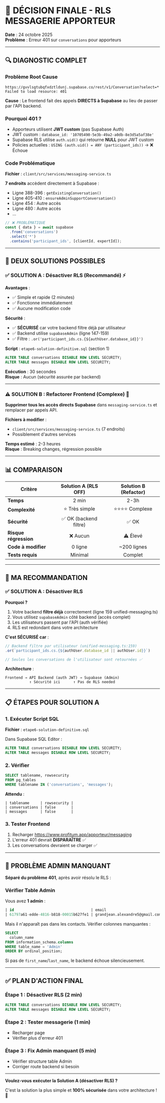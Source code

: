 # 🎯 DÉCISION FINALE - RLS MESSAGERIE APPORTEUR

**Date** : 24 octobre 2025  
**Problème** : Erreur 401 sur `conversations` pour apporteurs

---

## 🔍 DIAGNOSTIC COMPLET

### Problème Root Cause
```
https://gvvlsgtubqfxdztldunj.supabase.co/rest/v1/Conversation?select=*
Failed to load resource: 401
```

**Cause** : Le frontend fait des appels **DIRECTS à Supabase** au lieu de passer par l'API backend.

### Pourquoi 401 ?
- Apporteurs utilisent **JWT custom** (pas Supabase Auth)
- JWT custom : `database_id: '10705490-5e3b-49a2-a0db-8e3d5a5af38e'`
- Supabase RLS utilise `auth.uid()` qui retourne **NULL** pour JWT custom
- Policies actuelles : `USING (auth.uid() = ANY (participant_ids))` → ❌ Échoue

### Code Problématique
**Fichier** : `client/src/services/messaging-service.ts`

**7 endroits** accèdent directement à Supabase :
- Ligne 388-396 : `getExistingConversation()`
- Ligne 405-410 : `ensureAdminSupportConversation()`
- Ligne 454 : Autre accès
- Ligne 480 : Autre accès
- ...

```typescript
// ❌ PROBLÉMATIQUE
const { data } = await supabase
  .from('conversations')
  .select('*')
  .contains('participant_ids', [clientId, expertId]);
```

---

## 🎯 DEUX SOLUTIONS POSSIBLES

### ✅ SOLUTION A : Désactiver RLS (Recommandé) ⚡

**Avantages** :
- ✅ Simple et rapide (2 minutes)
- ✅ Fonctionne immédiatement
- ✅ Aucune modification code

**Sécurité** :
- ✅ **SÉCURISÉ** car votre backend filtre déjà par utilisateur
- ✅ Backend utilise `supabaseAdmin` (ligne 147-159)
- ✅ Filtre : `.or('participant_ids.cs.{${authUser.database_id}}')`

**Script** : `etape6-solution-definitive.sql` (section 1)

```sql
ALTER TABLE conversations DISABLE ROW LEVEL SECURITY;
ALTER TABLE messages DISABLE ROW LEVEL SECURITY;
```

**Exécution** : 30 secondes  
**Risque** : Aucun (sécurité assurée par backend)

---

### ⚠️ SOLUTION B : Refactorer Frontend (Complexe) 🔧

**Supprimer tous les accès directs Supabase** dans `messaging-service.ts` et remplacer par appels API.

**Fichiers à modifier** :
- `client/src/services/messaging-service.ts` (7 endroits)
- Possiblement d'autres services

**Temps estimé** : 2-3 heures  
**Risque** : Breaking changes, régression possible

---

## 📊 COMPARAISON

| Critère | Solution A (RLS OFF) | Solution B (Refactor) |
|---|:---:|:---:|
| **Temps** | 2 min | 2-3h |
| **Complexité** | ⭐ Très simple | ⭐⭐⭐⭐ Complexe |
| **Sécurité** | ✅ OK (backend filtre) | ✅ OK |
| **Risque régression** | ❌ Aucun | ⚠️ Élevé |
| **Code à modifier** | 0 ligne | ~200 lignes |
| **Tests requis** | Minimal | Complet |

---

## 🎯 MA RECOMMANDATION

### ✅ SOLUTION A : Désactiver RLS

**Pourquoi ?**
1. Votre backend **filtre déjà** correctement (ligne 159 unified-messaging.ts)
2. Vous utilisez `supabaseAdmin` côté backend (accès complet)
3. Les utilisateurs passent par l'API (auth vérifiée)
4. RLS est redondant dans votre architecture

**C'est SÉCURISÉ car** :
```typescript
// Backend filtre par utilisateur (unified-messaging.ts:159)
.or(`participant_ids.cs.{${authUser.database_id || authUser.id}}`)

// Seules les conversations de l'utilisateur sont retournées ✅
```

**Architecture** :
```
Frontend → API Backend (auth JWT) → Supabase (Admin)
           ↑ Sécurité ici      ↑ Pas de RLS needed
```

---

## 📋 ÉTAPES POUR SOLUTION A

### 1. Exécuter Script SQL
**Fichier** : `etape6-solution-definitive.sql`

Dans Supabase SQL Editor :
```sql
ALTER TABLE conversations DISABLE ROW LEVEL SECURITY;
ALTER TABLE messages DISABLE ROW LEVEL SECURITY;
```

### 2. Vérifier
```sql
SELECT tablename, rowsecurity 
FROM pg_tables 
WHERE tablename IN ('conversations', 'messages');
```

**Attendu** :
```
| tablename     | rowsecurity |
| conversations | false       |
| messages      | false       |
```

### 3. Tester Frontend
1. Recharger https://www.profitum.app/apporteur/messaging
2. L'erreur 401 devrait **DISPARAÎTRE** ✅
3. Les conversations devraient se charger ✅

---

## 🔴 PROBLÈME ADMIN MANQUANT

**Séparé du problème 401**, après avoir résolu le RLS :

### Vérifier Table Admin
Vous avez **1 admin** :
```sql
| id                                   | email                          |
| 61797a61-edde-4816-b818-00015b627fe1 | grandjean.alexandre5@gmail.com |
```

Mais il n'apparaît pas dans les contacts. Vérifier colonnes manquantes :

```sql
SELECT 
  column_name 
FROM information_schema.columns 
WHERE table_name = 'Admin' 
ORDER BY ordinal_position;
```

Si pas de `first_name`/`last_name`, le backend échoue silencieusement.

---

## ✅ PLAN D'ACTION FINAL

### Étape 1 : Désactiver RLS (2 min)
```sql
ALTER TABLE conversations DISABLE ROW LEVEL SECURITY;
ALTER TABLE messages DISABLE ROW LEVEL SECURITY;
```

### Étape 2 : Tester messagerie (1 min)
- Recharger page
- Vérifier plus d'erreur 401

### Étape 3 : Fix Admin manquant (5 min)
- Vérifier structure table Admin
- Corriger route backend si besoin

---

**Voulez-vous exécuter la Solution A (désactiver RLS) ?** 

C'est la solution la plus simple et **100% sécurisée** dans votre architecture ! 🚀

